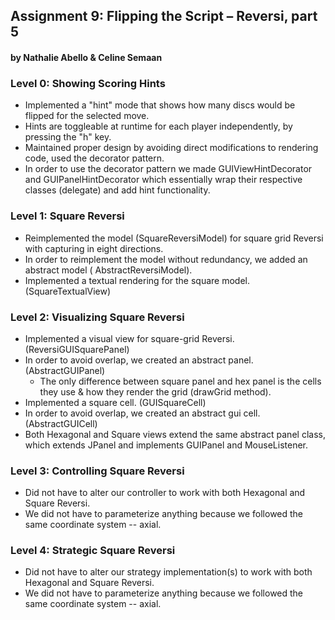 ## Assignment 9: Flipping the Script – Reversi, part 5

#### by Nathalie Abello & Celine Semaan

### Level 0: Showing Scoring Hints

- Implemented a "hint" mode that shows how many discs would be flipped for the selected move.
- Hints are toggleable at runtime for each player independently, by pressing the "h" key.
- Maintained proper design by avoiding direct modifications to rendering code, used the decorator
  pattern.
- In order to use the decorator pattern we made GUIViewHintDecorator and GUIPanelHintDecorator which
  essentially wrap their respective classes (delegate) and add hint functionality.

### Level 1: Square Reversi

- Reimplemented the model (SquareReversiModel) for square grid Reversi with capturing in eight
  directions.
- In order to reimplement the model without redundancy, we added an abstract model (
  AbstractReversiModel).
- Implemented a textual rendering for the square model. (SquareTextualView)

### Level 2: Visualizing Square Reversi

- Implemented a visual view for square-grid Reversi. (ReversiGUISquarePanel)
- In order to avoid overlap, we created an abstract panel. (AbstractGUIPanel)
    * The only difference between square panel and hex panel is the cells they use & how they render
      the grid (drawGrid method).
- Implemented a square cell. (GUISquareCell)
- In order to avoid overlap, we created an abstract gui cell. (AbstractGUICell)
- Both Hexagonal and Square views extend the same abstract panel class, which extends JPanel and
  implements GUIPanel and MouseListener.

### Level 3: Controlling Square Reversi

- Did not have to alter our controller to work with both Hexagonal and Square Reversi.
- We did not have to parameterize anything because we followed the same coordinate system -- axial.

### Level 4: Strategic Square Reversi

- Did not have to alter our strategy implementation(s) to work with both Hexagonal and Square
  Reversi.
- We did not have to parameterize anything because we followed the same coordinate system -- axial.